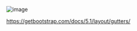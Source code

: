 ![image](https://user-images.githubusercontent.com/57319180/147967973-4d4a9b8c-61db-4a8f-a5e2-f0b9296dae7e.png)


https://getbootstrap.com/docs/5.1/layout/gutters/
